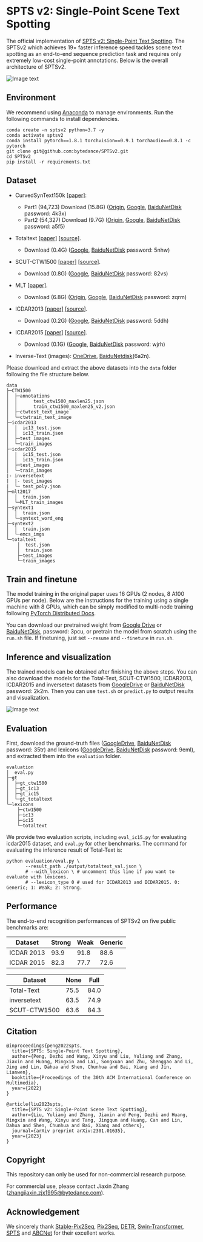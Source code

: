 
# SPTS v2: Single-Point Scene Text Spotting

The official implementation of [SPTS v2: Single-Point Text Spotting](https://arxiv.org/pdf/2301.01635.pdf). The SPTSv2 which achieves 19× faster inference speed tackles scene text spotting as an end-to-end sequence prediction task and requires only extremely low-cost single-point annotations. Below is the overall architecture of SPTSv2.  

![Image text](IMG/pipeline.png)

## Environment
We recommend using [Anaconda](https://www.anaconda.com/) to manage environments. Run the following commands to install dependencies.
```
conda create -n sptsv2 python=3.7 -y
conda activate sptsv2
conda install pytorch==1.8.1 torchvision==0.9.1 torchaudio==0.8.1 -c pytorch
git clone git@github.com:bytedance/SPTSv2.git
cd SPTSv2
pip install -r requirements.txt
```

## Dataset 

- CurvedSynText150k [[paper]](https://openaccess.thecvf.com/content_CVPR_2020/papers/Liu_ABCNet_Real-Time_Scene_Text_Spotting_With_Adaptive_Bezier-Curve_Network_CVPR_2020_paper.pdf): 
  - Part1 (94,723) Download (15.8G) ([Origin](https://universityofadelaide.box.com/s/xyqgqx058jlxiymiorw8fsfmxzf1n03p), [Google](https://drive.google.com/file/d/1OSJ-zId2h3t_-I7g_wUkrK-VqQy153Kj/view?usp=sharing), [BaiduNetDisk](https://pan.baidu.com/s/1Y5pqVqfjcc4FKxW4y8R5jw) password: 4k3x) 
  - Part2 (54,327) Download (9.7G) ([Origin](https://universityofadelaide.box.com/s/e0owoic8xacralf4j5slpgu50xfjoirs), [Google](https://drive.google.com/file/d/1EzkcOlIgEp5wmEubvHb7-J5EImHExYgY/view?usp=sharing), [BaiduNetDisk](https://pan.baidu.com/s/1gRv-IjqAUu6qnXN5BXlOzQ) password: a5f5)

- Totaltext [[paper]](https://ieeexplore.ieee.org/abstract/document/8270088/) [[source]](https://github.com/cs-chan/Total-Text-Dataset). 
  - Download (0.4G) ([Google](https://drive.google.com/file/d/1jfBYrAmh6Zshb7Jc0bctRjQKpK839SFq/view?usp=sharing), [BaiduNetDisk](https://pan.baidu.com/s/18brRQAwnqGd4A_uwPRYRng) password: 5nhw) 
  
- SCUT-CTW1500 [[paper]](https://www.sciencedirect.com/science/article/pii/S0031320319300664) [[source]](https://github.com/Yuliang-Liu/Curve-Text-Detector).
  - Download (0.8G) ([Google](https://drive.google.com/file/d/1yjpsNmcjNHBPAeFNvSpYJOQPb1gRkV0K/view?usp=sharing), [BaiduNetDisk](https://pan.baidu.com/s/193y6N_Ek1184PZ7PbEljmA) password: 82vs)
   
- MLT [[paper]](https://ieeexplore.ieee.org/abstract/document/8270168).
  - Download (6.8G) ([Origin](https://universityofadelaide.box.com/s/qu2wctdcsxh73bb94krdredpmx9nzf8m), [Google](https://drive.google.com/file/d/1nE2d_sIfcAejgVIv6-UjGNcBXgxc4QfD/view?usp=sharing), [BaiduNetDisk](https://pan.baidu.com/s/1rjqmb3uuki_Ppcxq-tl7oQ) password: zqrm)

- ICDAR2013 [[paper]](https://rrc.cvc.uab.es/?ch=2) [[source]](https://rrc.cvc.uab.es/?ch=2). 
  - Download (0.2G) ([Google](https://drive.google.com/file/d/1dMffINYhIRa9UD_3pzTFllVwL6PK7KXD/view?usp=sharing), [BaiduNetDisk](https://pan.baidu.com/s/1PiSZxZlG38qjj7Xb05cXdg) password: 5ddh) 
 
- ICDAR2015 [[paper]](https://rrc.cvc.uab.es/?ch=4) [[source]](https://rrc.cvc.uab.es/?ch=4). 
  - Download (0.1G) ([Google](https://drive.google.com/file/d/1THhzo_WH1RY5DlGdBfjRA_dwu9tAmQUE/view?usp=sharing), [BaiduNetDisk](https://pan.baidu.com/s/1x3EpYLRa4EtSMNg5JqszVg) password: wjrh) 

- Inverse-Text (images): [OneDrive](https://1drv.ms/u/s!AimBgYV7JjTlgccVhlbD4I3z5QfmsQ?e=myu7Ue), [BaiduNetdisk](https://pan.baidu.com/s/1A0JaNameuM0GZxch8wdm6g)(6a2n). 

Please download and extract the above datasets into the `data` folder following the file structure below.

```
data
├─CTW1500
│  ├─annotations
│  │      test_ctw1500_maxlen25.json
│  │      train_ctw1500_maxlen25_v2.json
│  ├─ctwtest_text_image
│  └─ctwtrain_text_image
├─icdar2013
│  │  ic13_test.json
│  │  ic13_train.json
│  ├─test_images
│  └─train_images
├─icdar2015
│  │  ic15_test.json
│  │  ic15_train.json
│  ├─test_images
│  └─train_images
|- inversetext
|  |- test_images
|  └─ test_poly.json
├─mlt2017
│  │  train.json
│  └─MLT_train_images
├─syntext1
│  │  train.json
│  └─syntext_word_eng
├─syntext2
│  │  train.json
│  └─emcs_imgs
└─totaltext
    │  test.json
    │  train.json
    ├─test_images
    └─train_images
```

## Train and finetune

The model training in the original paper uses 16 GPUs (2 nodes, 8 A100 GPUs per node). Below are the instructions for the training using a single machine with 8 GPUs, which can be simply modified to multi-node training following [PyTorch Distributed Docs](https://pytorch.org/docs/1.8.0/distributed.html).

You can download our pretrained weight from [Google Drive](https://drive.google.com/file/d/1tzaq8XCR72FzPMzPiY-ooOfubqzbxtD7/view?usp=share_link) or [BaiduNetDisk](https://pan.baidu.com/s/1v0WreR5yZtKa_XHMjX_3wQ?pwd=3pcu), password: 3pcu, or pretrain the model from scratch using the `run.sh` file. If finetuning, just set `--resume` and `--finetune` in `run.sh`.

## Inference and visualization
The trained models can be obtained after finishing the above steps. You can also download the models for the Total-Text, SCUT-CTW1500, ICDAR2013, ICDAR2015 and inversetext datasets from [GoogleDrive](https://drive.google.com/drive/folders/18sTx9hPBXZuD1_pURLZiYxa4xMLOK193?usp=share_link) or [BaiduNetDisk](https://pan.baidu.com/s/1c0-4QYAWD8huKBrL_Yp6VQ?pwd=2k2m) password: 2k2m. Then you can use `test.sh` or `predict.py` to output results and visualization.

![Image text](IMG/test_0000095.jpg)
## Evaluation

First, download the ground-truth files ([GoogleDrive](https://drive.google.com/file/d/1ztyjczfn3YdBf6hpLuV2Vs2UJPlRdAjm/view?usp=sharing), [BaiduNetDisk](https://pan.baidu.com/s/1ERkKR8L58ZVlB12SpCwEVQ) password: 35tr) and lexicons ([GoogleDrive](https://drive.google.com/file/d/1JxmuDsOZ-x_WO5lck2ZQZHRcjoUtUiLo/view?usp=sharing), [BaiduNetDisk](https://pan.baidu.com/s/1so_s94_XysLjlcWasos8mA) password: 9eml), and extracted them into the `evaluation` folder.

```
evaluation
│  eval.py
├─gt
│  ├─gt_ctw1500
│  ├─gt_ic13
│  ├─gt_ic15
│  └─gt_totaltext
└─lexicons
    ├─ctw1500
    ├─ic13
    ├─ic15
    └─totaltext
``` 
We provide two evaluation scripts, including `eval_ic15.py` for evaluating icdar2015 dataset, and `eval.py` for other benchmarks. The command for evaluating the inference result of Total-Text is:
```
python evaluation/eval.py \
       --result_path ./output/totaltext_val.json \
       # --with_lexicon \ # uncomment this line if you want to evaluate with lexicons.
       # --lexicon_type 0 # used for ICDAR2013 and ICDAR2015. 0: Generic; 1: Weak; 2: Strong.
```

## Performance

The end-to-end recognition performances of SPTSv2 on five public benchmarks are:

| Dataset | Strong | Weak | Generic |
| ------- | ------ | ---- | ------- |
| ICDAR 2013 | 93.9 | 91.8 | 88.6 |
| ICDAR 2015 | 82.3 | 77.7 | 72.6 |

| Dataset | None | Full |
| ------- | ---- | ---- |
| Total-Text | 75.5 | 84.0 |
| inversetext | 63.5 | 74.9 |
| SCUT-CTW1500 | 63.6 | 84.3 |

## Citation
```
@inproceedings{peng2022spts,
  title={SPTS: Single-Point Text Spotting},
  author={Peng, Dezhi and Wang, Xinyu and Liu, Yuliang and Zhang, Jiaxin and Huang, Mingxin and Lai, Songxuan and Zhu, Shenggao and Li, Jing and Lin, Dahua and Shen, Chunhua and Bai, Xiang and Jin, Lianwen},
  booktitle={Proceedings of the 30th ACM International Conference on Multimedia},
  year={2022}
}

@article{liu2023spts,
  title={SPTS v2: Single-Point Scene Text Spotting},
  author={Liu, Yuliang and Zhang, Jiaxin and Peng, Dezhi and Huang, Mingxin and Wang, Xinyu and Tang, Jingqun and Huang, Can and Lin, Dahua and Shen, Chunhua and Bai, Xiang and others},
  journal={arXiv preprint arXiv:2301.01635},
  year={2023}
}
```

## Copyright
This repository can only be used for non-commercial research purpose.

For commercial use, please contact Jiaxin Zhang (zhangjiaxin.zjx1995@bytedance.com).

## Acknowledgement
We sincerely thank [Stable-Pix2Seq](https://github.com/gaopengcuhk/Stable-Pix2Seq), [Pix2Seq](https://github.com/google-research/pix2seq), [DETR](https://github.com/facebookresearch/detr), [Swin-Transformer](https://github.com/microsoft/Swin-Transformer), [SPTS](https://github.com/shannanyinxiang/SPTS) and [ABCNet](https://github.com/aim-uofa/AdelaiDet) for their excellent works.

